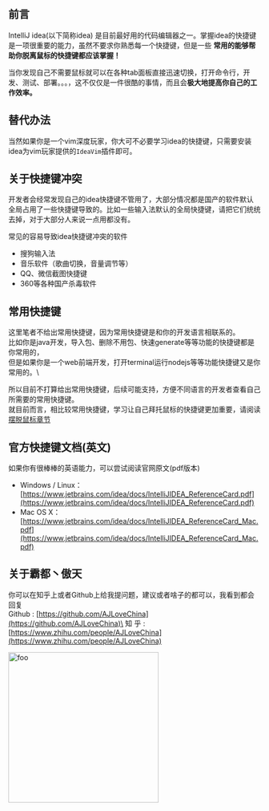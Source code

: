 ## 前言
IntelliJ idea(以下简称idea) 是目前最好用的代码编辑器之一。掌握idea的快捷键是一项很重要的能力，虽然不要求你熟悉每一个快捷键，但是一些
<b>常用的能够帮助你脱离鼠标的快捷键都应该掌握！</b>

当你发现自己不需要鼠标就可以在各种tab面板直接迅速切换，打开命令行，开发、测试、部署。。。，这不仅仅是一件很酷的事情，而且会<b>极大地提高你自己的工作效率。</b>


## 替代办法
当然如果你是一个vim深度玩家，你大可不必要学习idea的快捷键，只需要安装idea为vim玩家提供的`IdeaVim`插件即可。


## 关于快捷键冲突
开发者会经常发现自己的idea快捷键不管用了，大部分情况都是国产的软件默认全局占用了一些快捷键导致的。比如一些输入法默认的全局快捷键，请把它们统统去掉，对于大部分人来说一点用都没有。

常见的容易导致idea快捷键冲突的软件
* 搜狗输入法
* 音乐软件（歌曲切换，音量调节等）
* QQ、微信截图快捷键
* 360等各种国产杀毒软件

## 常用快捷键
这里笔者不给出常用快捷键，因为常用快捷键是和你的开发语言相联系的。\
比如你是java开发，导入包、删除不用包、快速generate等等功能的快捷键都是你常用的，\
但是如果你是一个web前端开发，打开terminal运行nodejs等等功能快捷键又是你常用的。\

所以目前不打算给出常用快捷键，后续可能支持，方便不同语言的开发者查看自己所需要的常用快捷键。\
就目前而言，相比较常用快捷键，学习让自己拜托鼠标的快捷键更加重要，请阅读[摆脱鼠标章节](/avoid-mouse/)


## 官方快捷键文档(英文)
如果你有很棒棒的英语能力，可以尝试阅读官网原文(pdf版本)
* Windows / Linux：[https://www.jetbrains.com/idea/docs/IntelliJIDEA_ReferenceCard.pdf](https://www.jetbrains.com/idea/docs/IntelliJIDEA_ReferenceCard.pdf)
* Mac OS X：[https://www.jetbrains.com/idea/docs/IntelliJIDEA_ReferenceCard_Mac.pdf](https://www.jetbrains.com/idea/docs/IntelliJIDEA_ReferenceCard_Mac.pdf)


## 关于霸都丶傲天
你可以在知乎上或者Github上给我提问题，建议或者啥子的都可以，我看到都会回复\
Github : [https://github.com/AJLoveChina](https://github.com/AJLoveChina)\
知 乎 : [https://www.zhihu.com/people/AJLoveChina](https://www.zhihu.com/people/AJLoveChina)

<img style="width:300px;" :src="$withBase('/zhihu.jpg')" alt="foo">

<v-comment idSufix="ideaShortcutsGuide"/>
